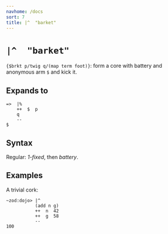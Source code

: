 ```yaml
---
navhome: /docs
sort: 7
title: |^  "barket"
---
```


# `|^  "barket"`

`{$brkt p/twig q/(map term foot)}`: form a core with battery and
anonymous arm `$` and kick it. 

## Expands to

```
=>  |%
    ++  $  p
    q
    --
$
```

## Syntax

Regular: *1-fixed*, then *battery*.

## Examples

A trivial cork:

```
~zod:dojo> |^
           (add n g)
           ++  n  42
           ++  g  58
           --
100
```

